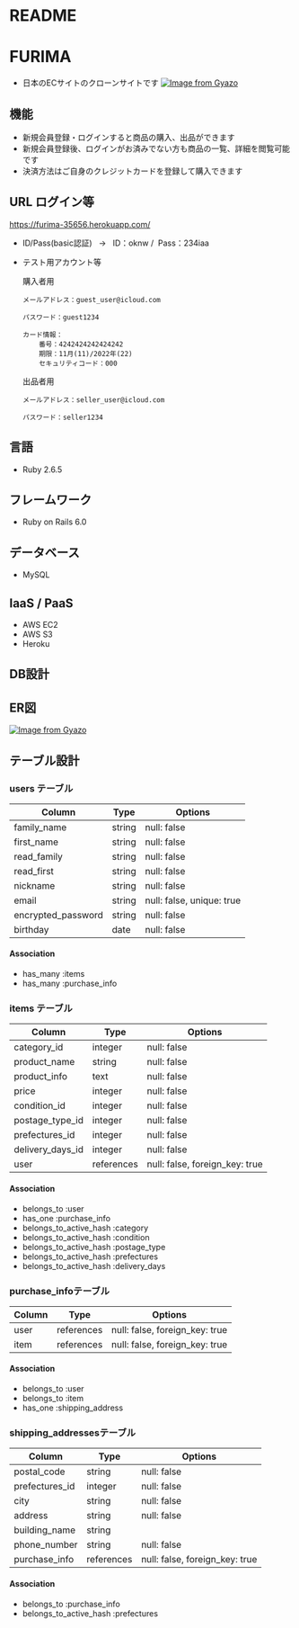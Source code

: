 # README

# FURIMA

- 日本のECサイトのクローンサイトです
[![Image from Gyazo](https://i.gyazo.com/eb6a4bf98980b9df9423bae4ad4d6af1.jpg)](https://gyazo.com/eb6a4bf98980b9df9423bae4ad4d6af1)

## 機能
- 新規会員登録・ログインすると商品の購入、出品ができます
- 新規会員登録後、ログインがお済みでない方も商品の一覧、詳細を閲覧可能です
- 決済方法はご自身のクレジットカードを登録して購入できます

## URL ログイン等
https://furima-35656.herokuapp.com/

- ID/Pass(basic認証)  &nbsp; → &nbsp; ID：oknw  /&nbsp; Pass：234iaa
- テスト用アカウント等

    購入者用

      メールアドレス：guest_user@icloud.com

      パスワード：guest1234

      カード情報：
          番号：4242424242424242
          期限：11月(11)/2022年(22)
          セキュリティコード：000

    出品者用

      メールアドレス：seller_user@icloud.com

      パスワード：seller1234
        

## 言語
- Ruby 2.6.5

## フレームワーク
- Ruby on Rails 6.0

## データベース
- MySQL 

## IaaS / PaaS
- AWS EC2
- AWS S3
- Heroku

## DB設計
## ER図
[![Image from Gyazo](https://i.gyazo.com/252dc407b03042835040770b2c663ee8.png)](https://gyazo.com/252dc407b03042835040770b2c663ee8)

## テーブル設計

### users テーブル
| Column             | Type    | Options                   |
| ------------------ | ------- | ------------------------- |
| family_name        | string  | null: false               |
| first_name         | string  | null: false               |
| read_family        | string  | null: false               |
| read_first         | string  | null: false               |
| nickname           | string  | null: false               |
| email              | string  | null: false, unique: true |
| encrypted_password | string  | null: false               |
| birthday           | date    | null: false               |

#### Association

- has_many :items
- has_many :purchase_info


### items テーブル
| Column           | Type       | Options                         |
| ---------------- | ---------- | ------------------------------- |
| category_id      | integer    | null: false                     |
| product_name     | string     | null: false                     |
| product_info     | text       | null: false                     |
| price            | integer    | null: false                     |
| condition_id     | integer    | null: false                     |
| postage_type_id  | integer    | null: false                     |
| prefectures_id   | integer    | null: false                     |
| delivery_days_id | integer    | null: false                     |
| user             | references | null: false, foreign_key: true  |

#### Association

- belongs_to :user
- has_one :purchase_info
- belongs_to_active_hash :category
- belongs_to_active_hash :condition
- belongs_to_active_hash :postage_type
- belongs_to_active_hash :prefectures
- belongs_to_active_hash :delivery_days

### purchase_infoテーブル
| Column | Type       | Options                        |
| ------ | ---------- | ------------------------------ |
| user   | references | null: false, foreign_key: true |
| item   | references | null: false, foreign_key: true |

#### Association

- belongs_to :user
- belongs_to :item
- has_one :shipping_address

### shipping_addressesテーブル
| Column         | Type       | Options                        |
| -------------- | ---------- | ------------------------------ |
| postal_code    | string     | null: false                    |
| prefectures_id | integer    | null: false                    |
| city           | string     | null: false                    |
| address        | string     | null: false                    |
| building_name  | string     |                                |
| phone_number   | string     | null: false                    |
| purchase_info  | references | null: false, foreign_key: true |

#### Association

- belongs_to :purchase_info
- belongs_to_active_hash :prefectures